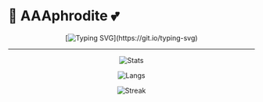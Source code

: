# 🌸 AAAphrodite 💕  

<div align="center">

<!-- 动态打字效果 -->
[![Typing SVG](https://readme-typing-svg.herokuapp.com?size=28&duration=4000&color=FF69B4&center=true&vCenter=true&width=500&lines=💕+Welcome+to+my+GitHub!+💕;Coding+with+Love+%26+Creativity+🌸;Keep+Growing,+Keep+Shining!)](https://git.io/typing-svg)

---

<!-- GitHub Stats -->
![Stats](https://github-readme-stats.vercel.app/api?username=aphrodite-13&show_icons=true&theme=radical&hide_border=true&bg_color=30,ff8fab,fcc2d7&title_color=fff&text_color=fff&icon_color=fff)

<!-- Top Languages -->
![Langs](https://github-readme-stats.vercel.app/api/top-langs/?username=aphrodite-13&layout=compact&theme=radical&hide_border=true&bg_color=30,fcc2d7,ffafcc&title_color=fff&text_color=fff)

<!-- Streak Stats -->
![Streak](https://github-readme-streak-stats.herokuapp.com/?user=aphrodite-13&theme=radical&hide_border=true&background=30,ffafcc,ffc8dd&ring=fff&fire=fff&currStreakLabel=fff)
 

</div>
